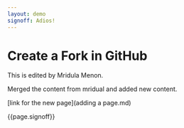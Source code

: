 ```yaml
---
layout: demo
signoff: Adios!
---
```


# Create a Fork in GitHub

This is edited by Mridula Menon.

Merged the content from mridual and added new content.

[link for the new page](adding a page.md)

{{page.signoff}}
